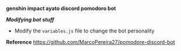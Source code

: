 **genshin impact ayato discord pomodoro bot**

***Modifying bot stuff***
- Modify the `variables.js` file to change the bot personality

**Reference**
https://github.com/MarcoPereira27/pomodore-discord-bot
